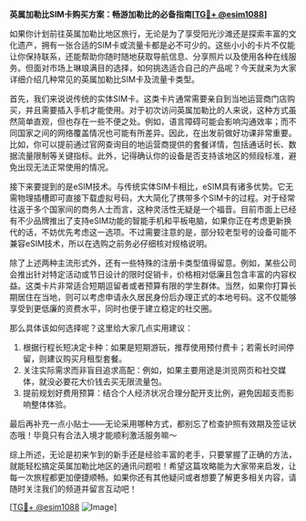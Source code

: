 **英属加勒比SIM卡购买方案：畅游加勒比的必备指南[[TG💪+ @esim1088](https://t.me/s/esim1088)]**

如果你计划前往英属加勒比地区旅行，无论是为了享受阳光沙滩还是探索丰富的文化遗产，拥有一张合适的SIM卡或流量卡都是必不可少的。这些小小的卡片不仅能让你保持联系，还能帮助你随时随地获取导航信息、分享照片以及使用各种在线服务。但面对市场上琳琅满目的选择，如何挑选适合自己的产品呢？今天就来为大家详细介绍几种常见的英属加勒比SIM卡及流量卡类型。

首先，我们来说说传统的实体SIM卡。这类卡片通常需要亲自到当地运营商门店购买，并且需要插入手机才能使用。对于初次访问英属加勒比的人来说，这种方式虽然简单直观，但也存在一些不便之处。例如，语言障碍可能会影响沟通效率；而不同国家之间的网络覆盖情况也可能有所差异。因此，在出发前做好功课非常重要。比如，你可以提前通过官网查询目的地运营商提供的套餐详情，包括通话时长、数据流量限制等关键指标。此外，记得确认你的设备是否支持该地区的频段标准，避免出现无法正常使用的情况。

接下来要提到的是eSIM技术。与传统实体SIM卡相比，eSIM具有诸多优势。它无需物理插槽即可直接下载虚拟号码，大大简化了携带多个SIM卡的过程。对于经常往返于多个国家间的商务人士而言，这种灵活性无疑是一个福音。目前市面上已经有不少品牌推出了支持eSIM功能的智能手机和平板电脑，如果你正在考虑更新换代的话，不妨优先考虑这一选项。不过需要注意的是，部分较老型号的设备可能不兼容eSIM技术，所以在选购之前务必仔细核对规格说明。

除了上述两种主流形式外，还有一些特殊的注册卡类型值得留意。例如，某些公司会推出针对特定活动或节日设计的限时促销卡，价格相对低廉且包含丰富的内容权益。这类卡片非常适合短期逗留者或者预算有限的学生群体。当然，如果你打算长期居住在当地，则可以考虑申请永久居民身份后办理正式的本地号码。这不仅能够享受到更低廉的资费水平，同时也便于建立稳定的社交圈。

那么具体该如何选择呢？这里给大家几点实用建议：
1. 根据行程长短决定卡种：如果是短期游玩，推荐使用预付费卡；若需长时间停留，则建议购买月租型套餐。
2. 关注实际需求而非盲目追求高配：例如，如果主要用途是浏览网页和社交媒体，就没必要花大价钱去买无限流量包。
3. 提前规划好费用预算：结合个人经济状况合理分配开支比例，避免因超支而影响整体体验。

最后再补充一点小贴士——无论采用哪种方式，都别忘了检查护照有效期及签证状态哦！毕竟只有合法入境才能顺利激活服务嘛～

综上所述，无论是初来乍到的新手还是经验丰富的老手，只要掌握了正确的方法，就能轻松搞定英属加勒比地区的通讯问题啦！希望这篇攻略能为大家带来启发，让每一次旅程都更加便捷顺畅。如果你还有其他疑问或者想要了解更多相关内容，请随时关注我们的频道并留言互动吧！

[[TG💪+ @esim1088](https://t.me/s/esim1088) ![Image](https://i.postimg.cc/4NQfJmqS/Snipaste-2025-05-13-00-14-12.png)]